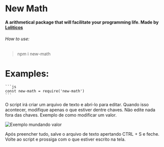 # __New Math__
    
   __A arithmetical package that will facilitate your programming life. Made by [Loliticos](https://github.com/Loliticos)__
   
   ###### How to use:
   
   > npm i new-math  
  
  # Examples:
  
    ```js
    const new-math = require('new-math')
    ```
  
  O script irá criar um arquivo de texto e abri-lo para editar.
  Quando isso acontecer, modifique apenas o que estiver dentre chaves. Não edite nada fora das chaves.
  Exemplo de como modificar um valor.
  
  ![Exemplo mundando valor](https://i.imgur.com/LCt60xz.png)
  
  Após preencher tudo, salve o arquivo de texto apertando CTRL + S e feche.
  Volte ao script e prossiga com o que estiver escrito na tela.


